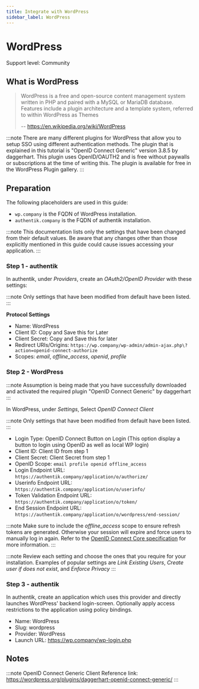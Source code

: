 ```yaml
---
title: Integrate with WordPress
sidebar_label: WordPress
---
```


# WordPress

<span class="badge badge--secondary">Support level: Community</span>

## What is WordPress

> WordPress is a free and open-source content management system written in PHP and paired with a MySQL or MariaDB database. Features include a plugin architecture and a template system, referred to within WordPress as Themes
>
> -- https://en.wikipedia.org/wiki/WordPress

:::note
There are many different plugins for WordPress that allow you to setup SSO using different authentication methods. The plugin that is explained in this tutorial is "OpenID Connect Generic" version 3.8.5 by daggerhart. This plugin uses OpenID/OAUTH2 and is free without paywalls or subscriptions at the time of writing this. The plugin is available for free in the WordPress Plugin gallery.
:::

## Preparation

The following placeholders are used in this guide:

- `wp.company` is the FQDN of WordPress installation.
- `authentik.company` is the FQDN of authentik installation.

:::note
This documentation lists only the settings that have been changed from their default values. Be aware that any changes other than those explicitly mentioned in this guide could cause issues accessing your application.
:::

### Step 1 - authentik

In authentik, under _Providers_, create an _OAuth2/OpenID Provider_ with these settings:

:::note
Only settings that have been modified from default have been listed.
:::

**Protocol Settings**

- Name: WordPress
- Client ID: Copy and Save this for Later
- Client Secret: Copy and Save this for later
- Redirect URIs/Origins: `https://wp.company/wp-admin/admin-ajax.php\?action=openid-connect-authorize`
- Scopes: _email_, _offline_access_, _openid_, _profile_

### Step 2 - WordPress

:::note
Assumption is being made that you have successfully downloaded and activated the required plugin "OpenID Connect Generic" by daggerhart
:::

In WordPress, under _Settings_, Select _OpenID Connect Client_

:::note
Only settings that have been modified from default have been listed.
:::

- Login Type: OpenID Connect Button on Login (This option display a button to login using OpenID as well as local WP login)
- Client ID: Client ID from step 1
- Client Secret: Client Secret from step 1
- OpenID Scope: `email profile openid offline_access`
- Login Endpoint URL: `https://authentik.company/application/o/authorize/`
- Userinfo Endpoint URL: `https://authentik.company/application/o/userinfo/`
- Token Validation Endpoint URL: `https://authentik.company/application/o/token/`
- End Session Endpoint URL: `https://authentik.company/application/o/wordpress/end-session/`

:::note
Make sure to include the _offline_access_ scope to ensure refresh tokens are generated. Otherwise your session will expire and force users to manually log in again. Refer to the [OpenID Connect Core specification](https://openid.net/specs/openid-connect-core-1_0.html#OfflineAccess) for more information.
:::

:::note
Review each setting and choose the ones that you require for your installation. Examples of popular settings are _Link Existing Users_, _Create user if does not exist_, and _Enforce Privacy_
:::

### Step 3 - authentik

In authentik, create an application which uses this provider and directly launches WordPress' backend login-screen. Optionally apply access restrictions to the application using policy bindings.

- Name: WordPress
- Slug: wordpress
- Provider: WordPress
- Launch URL: https://wp.company/wp-login.php

## Notes

:::note
OpenID Connect Generic Client Reference link: https://wordpress.org/plugins/daggerhart-openid-connect-generic/
:::
